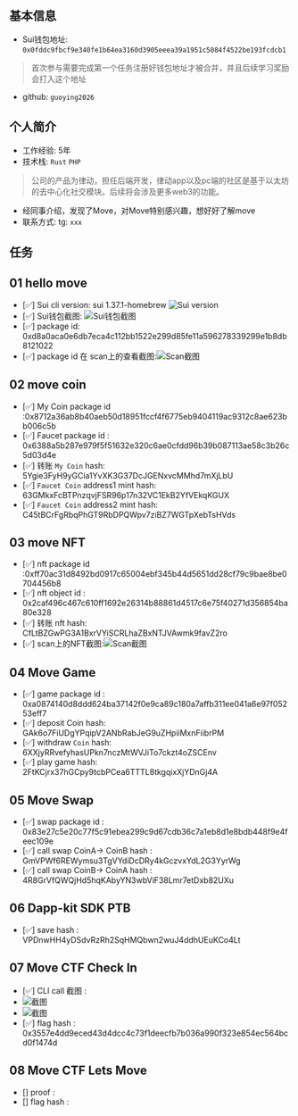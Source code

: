 ## 基本信息
- Sui钱包地址: `0x0fddc9fbcf9e340fe1b64ea3160d3905eeea39a1951c5084f4522be193fcdcb1`
> 首次参与需要完成第一个任务注册好钱包地址才被合并，并且后续学习奖励会打入这个地址
- github: `guoying2026`

## 个人简介
- 工作经验: 5年
- 技术栈: `Rust` `PHP`
> 公司的产品为律动，担任后端开发，律动app以及pc端的社区是基于以太坊的去中心化社交模块。后续将会涉及更多web3的功能。
- 经同事介绍，发现了Move，对Move特别感兴趣，想好好了解move
- 联系方式: tg: `xxx` 

## 任务

##   01 hello move  
- [✅] Sui cli version: sui 1.37.1-homebrew
  ![Sui version](./co-learn-2411/images/suiVersion.png)
- [✅] Sui钱包截图: ![Sui钱包截图](./co-learn-2411/images/suiWallet.png)
- [✅] package id: 0xd8a0aca0e6db7eca4c112bb1522e299d85fe11a596278339299e1b8db8121022
- [✅] package id 在 scan上的查看截图:![Scan截图](./co-learn-2411/images/task1.png)

##   02 move coin
- [✅] My Coin package id :0x8712a36ab8b40aeb50d18951fccf4f6775eb9404119ac9312c8ae623bb006c5b
- [✅] Faucet package id : 0x6388a5b287e979f5f51632e320c6ae0cfdd96b39b087113ae58c3b26c5d03d4e
- [✅] 转账 `My Coin` hash: 5Ygie3FyH9yGCia1YvXK3G37DcJGENxvcMMhd7mXjLbU
- [✅] `Faucet Coin` address1 mint hash: 63GMkxFcBTPnzqvjFSR96p17n32VC1EkB2YfVEkqKGUX
- [✅] `Faucet Coin` address2 mint hash: C45tBCrFgRbqPhGT9RbDPQWpv7ziBZ7WGTpXebTsHVds

##   03 move NFT
- [✅] nft package id :0xff70ac31d8492bd0917c65004ebf345b44d5651dd28cf79c9bae8be0704456b8
- [✅] nft object id : 0x2caf496c467c610ff1692e26314b88861d4517c6e75f40271d356854ba80e328
- [✅] 转账 nft  hash: CfLtBZGwPG3A1BxrVYiSCRLhaZBxNTJVAwmk9favZ2ro
- [✅] scan上的NFT截图:![Scan截图](./co-learn-2411/images/task3.png)

##   04 Move Game
- [✅] game package id : 0xa0874140d8ddd624ba37142f0e9ca89c180a7affb311ee041a6e97f05253eff7
- [✅] deposit Coin hash: GAk6o7FiUDgYPqipV2ANbRabJeG9uZHpiiMxnFiibrPM
- [✅] withdraw `Coin` hash: 6XXjyRRvefyhasUPkn7nczMtWVJiTo7ckzt4oZSCEnv
- [✅] play game hash: 2FtKCjrx37hGCpy9tcbPCea6TTTL8tkgqixXjYDnGj4A

##   05 Move Swap
- [✅] swap package id : 0x83e27c5e20c77f5c91ebea299c9d67cdb36c7a1eb8d1e8bdb448f9e4feec109e
- [✅] call swap CoinA-> CoinB  hash : GmVPWf6REWymsu3TgVYdiDcDRy4kGczvxYdL2G3YyrWg
- [✅] call swap CoinB-> CoinA  hash : 4R8GrVfQWQjHd5hqKAbyYN3wbViF38Lmr7etDxb82UXu

##   06 Dapp-kit SDK PTB
- [✅] save hash : VPDnwHH4yDSdvRzRh2SqHMQbwn2wuJ4ddhUEuKCo4Lt

##   07 Move CTF Check In
- [✅] CLI call 截图 : 
- ![截图](./co-learn-2411/images/task7-1.jpg)
- ![截图](./co-learn-2411/images/task7-2.jpg)
- [✅] flag hash : 0x3557e4dd9eced43d4dcc4c73f1deecfb7b036a990f323e854ec564bcd0f1474d

##   08 Move CTF Lets Move
- [] proof : 
- [] flag hash :
